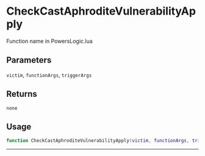 # CheckCastAphroditeVulnerabilityApply
Function name in PowersLogic.lua
## Parameters
`victim`, `functionArgs`, `triggerArgs`
## Returns
`none`
## Usage
```lua
function CheckCastAphroditeVulnerabilityApply(victim, functionArgs, triggerArgs)
```
---
